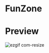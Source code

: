 # FunZone

# Preview
![ezgif com-resize](https://user-images.githubusercontent.com/53373756/83896303-8ef84600-a771-11ea-977f-0f6b83061c4f.gif)
